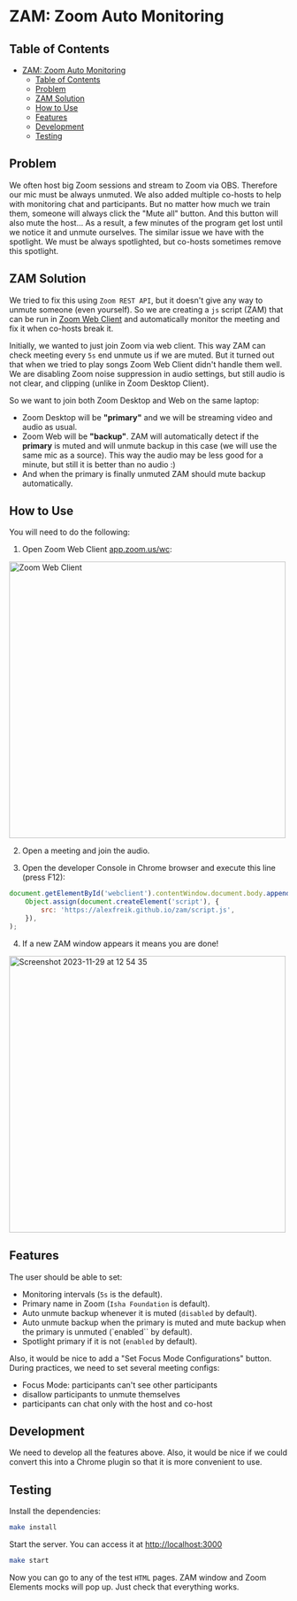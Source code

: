 # ZAM: Zoom Auto Monitoring

## Table of Contents

-   [ZAM: Zoom Auto Monitoring](#zam-zoom-auto-monitoring)
    -   [Table of Contents](#table-of-contents)
    -   [Problem](#problem)
    -   [ZAM Solution](#zam-solution)
    -   [How to Use](#how-to-use)
    -   [Features](#features)
    -   [Development](#development)
    -   [Testing](#testing)

## Problem

We often host big Zoom sessions and stream to Zoom via OBS. Therefore
our mic must be always unmuted. We also added multiple co-hosts to help with monitoring chat and participants. But no
matter how much we train them, someone will always click the "Mute all" button. And this button will also mute the host...
As a result, a few minutes of the program get lost until we notice it and unmute ourselves.
The similar issue we have with the spotlight. We must be always spotlighted, but co-hosts sometimes remove this spotlight.

## ZAM Solution

We tried to fix this using `Zoom REST API`, but it doesn't give any way to unmute someone (even yourself). So we are creating
a `js` script (ZAM) that can be run in [Zoom Web Client](https://app.zoom.us/wc) and automatically monitor the meeting and fix it when co-hosts
break it.

Initially, we wanted to just join Zoom via web client. This way ZAM can check meeting every `5s` end unmute us if we are muted.
But it turned out that when we tried to play songs Zoom Web Client didn't handle them well. We are disabling Zoom noise suppression in audio
settings, but still audio is not clear, and clipping (unlike in Zoom Desktop Client).

So we want to join both Zoom Desktop and Web on the same laptop:

-   Zoom Desktop will be **"primary"** and we will be streaming video and audio as usual.
-   Zoom Web will be **"backup"**. ZAM will automatically detect if the **primary** is muted and will unmute backup in this case
    (we will use the same mic as a source). This way the audio may be less good for a minute, but still it is better than no audio :)
-   And when the primary is finally unmuted ZAM should mute backup automatically.

## How to Use

You will need to do the following:

1. Open Zoom Web Client [app.zoom.us/wc](https://app.zoom.us/wc):

 <img width="500" alt="Zoom Web Client" src="https://github.com/AlexFreik/zam/assets/61039123/f0c15a18-6ae3-4272-ac18-86de2e4bb901">

2. Open a meeting and join the audio.

3. Open the developer Console in Chrome browser and execute this line (press F12):

```js
document.getElementById('webclient').contentWindow.document.body.appendChild(
    Object.assign(document.createElement('script'), {
        src: 'https://alexfreik.github.io/zam/script.js',
    }),
);
```

4. If a new ZAM window appears it means you are done!

 <img width="500" alt="Screenshot 2023-11-29 at 12 54 35" src="https://github.com/AlexFreik/zam/assets/61039123/43a91dfb-d221-4a3b-bfc2-7fc810d93954">

## Features

The user should be able to set:

-   Monitoring intervals (`5s` is the default).
-   Primary name in Zoom (`Isha Foundation` is default).
-   Auto unmute backup whenever it is muted (`disabled` by default).
-   Auto unmute backup when the primary is muted and mute backup when the primary is unmuted (`enabled`` by default).
-   Spotlight primary if it is not (`enabled` by default).

Also, it would be nice to add a "Set Focus Mode Configurations" button. During practices,
we need to set several meeting configs:

-   Focus Mode: participants can't see other participants
-   disallow participants to unmute themselves
-   participants can chat only with the host and co-host

## Development

We need to develop all the features above. Also, it would be nice if we could convert this into
a Chrome plugin so that it is more convenient to use.

## Testing

Install the dependencies:

```sh
make install
```

Start the server. You can access it at [http://localhost:3000](http://localhost:3000)

```sh
make start
```

Now you can go to any of the test `HTML` pages. ZAM window and Zoom Elements mocks will pop up. Just check that everything works.
